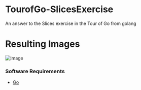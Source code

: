 # TourofGo-SlicesExercise
An answer to the Slices exercise in the Tour of Go from golang

# Resulting Images #

![image](https://user-images.githubusercontent.com/8797785/36575698-935a686c-1809-11e8-9330-69c8991c1412.png)

### Software Requirements ###

* [Go](http://golang.org/)
